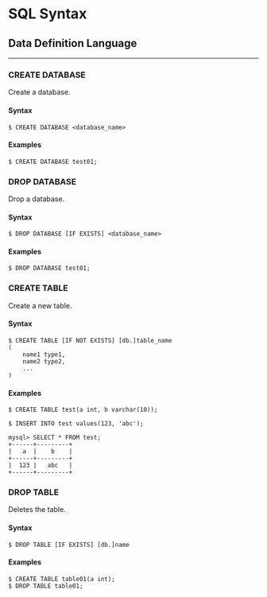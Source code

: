 # **SQL Syntax**

## Data Definition Language

***

### CREATE DATABASE

Create a database.

#### Syntax

```
$ CREATE DATABASE <database_name>
```

#### Examples
```
$ CREATE DATABASE test01;
```

### DROP DATABASE

Drop a database.

#### Syntax

```
$ DROP DATABASE [IF EXISTS] <database_name>
```

#### Examples
```
$ DROP DATABASE test01;
```

### CREATE TABLE

Create a new table.

#### Syntax

```
$ CREATE TABLE [IF NOT EXISTS] [db.]table_name
(
    name1 type1,
    name2 type2,
    ...
)
```

#### Examples
```
$ CREATE TABLE test(a int, b varchar(10));

$ INSERT INTO test values(123, 'abc');

mysql> SELECT * FROM test;
+------+---------+
|   a  |    b    |
+------+---------+
|  123 |   abc   |
+------+---------+
```
### DROP TABLE

Deletes the table.

#### Syntax

```
$ DROP TABLE [IF EXISTS] [db.]name
```
#### Examples
```
$ CREATE TABLE table01(a int);
$ DROP TABLE table01;
```